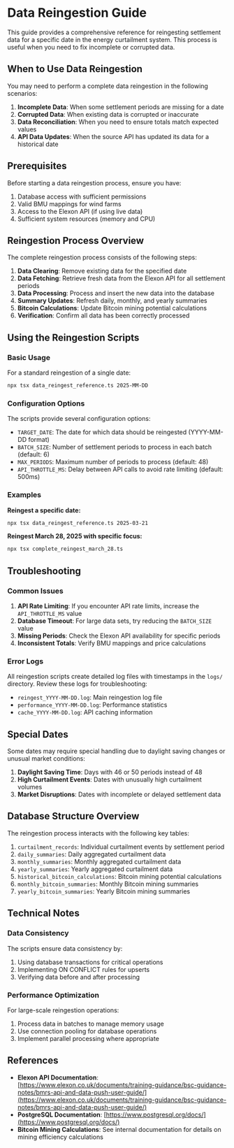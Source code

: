 # Data Reingestion Guide

This guide provides a comprehensive reference for reingesting settlement data for a specific date in the energy curtailment system. This process is useful when you need to fix incomplete or corrupted data.

## When to Use Data Reingestion

You may need to perform a complete data reingestion in the following scenarios:

1. **Incomplete Data**: When some settlement periods are missing for a date
2. **Corrupted Data**: When existing data is corrupted or inaccurate
3. **Data Reconciliation**: When you need to ensure totals match expected values
4. **API Data Updates**: When the source API has updated its data for a historical date

## Prerequisites

Before starting a data reingestion process, ensure you have:

1. Database access with sufficient permissions
2. Valid BMU mappings for wind farms
3. Access to the Elexon API (if using live data)
4. Sufficient system resources (memory and CPU)

## Reingestion Process Overview

The complete reingestion process consists of the following steps:

1. **Data Clearing**: Remove existing data for the specified date
2. **Data Fetching**: Retrieve fresh data from the Elexon API for all settlement periods
3. **Data Processing**: Process and insert the new data into the database
4. **Summary Updates**: Refresh daily, monthly, and yearly summaries
5. **Bitcoin Calculations**: Update Bitcoin mining potential calculations
6. **Verification**: Confirm all data has been correctly processed

## Using the Reingestion Scripts

### Basic Usage

For a standard reingestion of a single date:

```bash
npx tsx data_reingest_reference.ts 2025-MM-DD
```

### Configuration Options

The scripts provide several configuration options:

- `TARGET_DATE`: The date for which data should be reingested (YYYY-MM-DD format)
- `BATCH_SIZE`: Number of settlement periods to process in each batch (default: 6)
- `MAX_PERIODS`: Maximum number of periods to process (default: 48)
- `API_THROTTLE_MS`: Delay between API calls to avoid rate limiting (default: 500ms)

### Examples

**Reingest a specific date:**

```bash
npx tsx data_reingest_reference.ts 2025-03-21
```

**Reingest March 28, 2025 with specific focus:**

```bash
npx tsx complete_reingest_march_28.ts
```

## Troubleshooting

### Common Issues

1. **API Rate Limiting**: If you encounter API rate limits, increase the `API_THROTTLE_MS` value
2. **Database Timeout**: For large data sets, try reducing the `BATCH_SIZE` value
3. **Missing Periods**: Check the Elexon API availability for specific periods
4. **Inconsistent Totals**: Verify BMU mappings and price calculations

### Error Logs

All reingestion scripts create detailed log files with timestamps in the `logs/` directory. Review these logs for troubleshooting:

- `reingest_YYYY-MM-DD.log`: Main reingestion log file
- `performance_YYYY-MM-DD.log`: Performance statistics
- `cache_YYYY-MM-DD.log`: API caching information

## Special Dates

Some dates may require special handling due to daylight saving changes or unusual market conditions:

1. **Daylight Saving Time**: Days with 46 or 50 periods instead of 48
2. **High Curtailment Events**: Dates with unusually high curtailment volumes
3. **Market Disruptions**: Dates with incomplete or delayed settlement data

## Database Structure Overview

The reingestion process interacts with the following key tables:

1. `curtailment_records`: Individual curtailment events by settlement period
2. `daily_summaries`: Daily aggregated curtailment data
3. `monthly_summaries`: Monthly aggregated curtailment data 
4. `yearly_summaries`: Yearly aggregated curtailment data
5. `historical_bitcoin_calculations`: Bitcoin mining potential calculations
6. `monthly_bitcoin_summaries`: Monthly Bitcoin mining summaries
7. `yearly_bitcoin_summaries`: Yearly Bitcoin mining summaries

## Technical Notes

### Data Consistency

The scripts ensure data consistency by:

1. Using database transactions for critical operations
2. Implementing ON CONFLICT rules for upserts
3. Verifying data before and after processing

### Performance Optimization

For large-scale reingestion operations:

1. Process data in batches to manage memory usage
2. Use connection pooling for database operations
3. Implement parallel processing where appropriate

## References

- **Elexon API Documentation**: [https://www.elexon.co.uk/documents/training-guidance/bsc-guidance-notes/bmrs-api-and-data-push-user-guide/](https://www.elexon.co.uk/documents/training-guidance/bsc-guidance-notes/bmrs-api-and-data-push-user-guide/)
- **PostgreSQL Documentation**: [https://www.postgresql.org/docs/](https://www.postgresql.org/docs/)
- **Bitcoin Mining Calculations**: See internal documentation for details on mining efficiency calculations